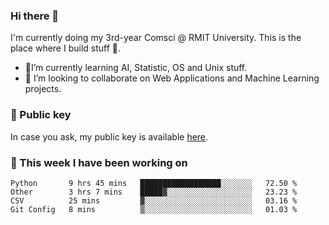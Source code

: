 ### Hi there 👋

I'm currently doing my 3rd-year Comsci @ RMIT University. This is the place where I build stuff 👀. 

- 🌱I’m currently learning AI, Statistic, OS and Unix stuff.
- 👯 I’m looking to collaborate on Web Applications and Machine Learning projects.

### 🔑 Public key

In case you ask, my public key is available [here](https://public.auspham.dev/).

### 📅 This week I have been working on
<!--START_SECTION:waka-->
```text
Python       9 hrs 45 mins   ██████████████████░░░░░░░   72.50 % 
Other        3 hrs 7 mins    █████▓░░░░░░░░░░░░░░░░░░░   23.23 % 
CSV          25 mins         ▓░░░░░░░░░░░░░░░░░░░░░░░░   03.16 % 
Git Config   8 mins          ▒░░░░░░░░░░░░░░░░░░░░░░░░   01.03 % 
```
<!--END_SECTION:waka-->

<!--
**rockmanvnx6/rockmanvnx6** is a ✨ _special_ ✨ repository because its `README.md` (this file) appears on your GitHub profile.

Here are some ideas to get you started:

- 🔭 I’m currently working on ...
- 🌱 I’m currently learning ...
- 👯 I’m looking to collaborate on ...
- 🤔 I’m looking for help with ...
- 💬 Ask me about ...
- 📫 How to reach me: ...
- 😄 Pronouns: ...
- ⚡ Fun fact: ...
-->
